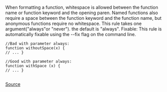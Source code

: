 When formatting a function, whitespace is allowed between the function name or function keyword and the opening paren. Named functions also require a space between the function keyword and the function name, but anonymous functions require no whitespace.
This rule takes one argument("always"or "never"). the default is "always".
Fixable: This rule is automatically fixable using the --fix flag on the command line.

```
//Bad with parameter always:
function withoutSpace(x) {
// ... }

//Good with parameter always:
function withSpace (x) {
// ... }


```

[Source](http://eslint.org/docs/rules/space-before-function-paren)
